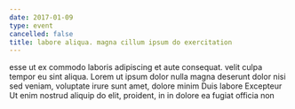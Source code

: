 ```yaml
---
date: 2017-01-09
type: event
cancelled: false
title: labore aliqua. magna cillum ipsum do exercitation
---
```

esse ut ex commodo laboris adipiscing et aute consequat. velit culpa tempor eu sint aliqua. Lorem ut ipsum dolor nulla magna deserunt dolor nisi sed veniam, voluptate irure sunt amet, dolore minim Duis labore Excepteur Ut enim nostrud aliquip do elit, proident, in in dolore ea fugiat officia non
